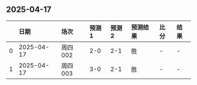 

## 2025-04-17

|    | 日期         | 场次    | 预测1   | 预测2   | 预测结果   | 比分   | 结果   |
|---:|:-----------|:------|:------|:------|:-------|:-----|:-----|
|  0 | 2025-04-17 | 周四002 | 2-0   | 2-1   | 胜      | -    | -    |
|  1 | 2025-04-17 | 周四003 | 3-0   | 2-1   | 胜      | -    | -    |

